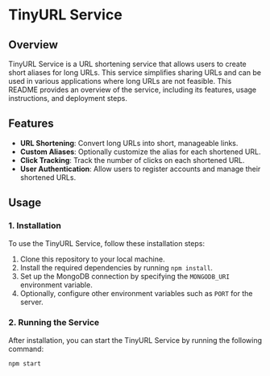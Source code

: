 # TinyURL Service

## Overview

TinyURL Service is a URL shortening service that allows users to create short aliases for long URLs. This service simplifies sharing URLs and can be used in various applications where long URLs are not feasible. This README provides an overview of the service, including its features, usage instructions, and deployment steps.

## Features

- **URL Shortening**: Convert long URLs into short, manageable links.
- **Custom Aliases**: Optionally customize the alias for each shortened URL.
- **Click Tracking**: Track the number of clicks on each shortened URL.
- **User Authentication**: Allow users to register accounts and manage their shortened URLs.

## Usage

### 1. Installation

To use the TinyURL Service, follow these installation steps:

1. Clone this repository to your local machine.
2. Install the required dependencies by running `npm install`.
3. Set up the MongoDB connection by specifying the `MONGODB_URI` environment variable.
4. Optionally, configure other environment variables such as `PORT` for the server.

### 2. Running the Service

After installation, you can start the TinyURL Service by running the following command:

```bash
npm start

